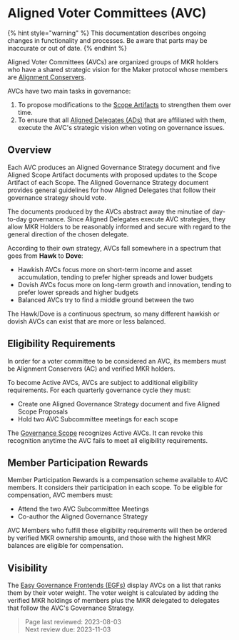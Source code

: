 # Aligned Voter Committees (AVC)

{% hint style="warning" %} This documentation describes ongoing changes in functionality and processes. Be aware that parts may be inaccurate or out of date. {% endhint %}

Aligned Voter Committees (AVCs) are organized groups of MKR holders who have a shared strategic vision for the Maker protocol whose members are [Alignment Conservers](alignment-conservers.md).

AVCs have two main tasks in governance:
1. To propose modifications to the [Scope Artifacts](../governance/scopes-and-artifacts.md) to strengthen them over time.
2. To ensure that all [Aligned Delegates (ADs)](aligned-delegates.md) that are affiliated with them, execute the AVC's strategic vision when voting on governance issues.   

## Overview

Each AVC produces an Aligned Governance Strategy document and five Aligned Scope Artifact documents with proposed updates to the Scope Artifact of each Scope. The Aligned Governance Strategy document provides general guidelines for how Aligned Delegates that follow their governance strategy should vote.

The documents produced by the AVCs abstract away the minutiae of day-to-day governance. Since Aligned Delegates execute AVC strategies, they allow MKR Holders to be reasonably informed and secure with regard to the general direction of the chosen delegate.

According to their own strategy, AVCs fall somewhere in a spectrum that goes from **Hawk** to **Dove**:
  - Hawkish AVCs focus more on short-term income and asset accumulation, tending to prefer higher spreads and lower budgets
  - Dovish AVCs focus more on long-term growth and innovation, tending to prefer lower spreads and higher budgets
  - Balanced AVCs try to find a middle ground between the two

The Hawk/Dove is a continuous spectrum, so many different hawkish or dovish AVCs can exist that are more or less balanced.


## Eligibility Requirements

In order for a voter committee to be considered an AVC, its members must be Alignment Conservers (AC) and verified MKR holders.

To become Active AVCs, AVCs are subject to additional eligibility requirements. For each quarterly governance cycle they must:
   - Create one Aligned Governance Strategy document and five Aligned Scope Proposals
   - Hold two AVC Subcommittee meetings for each scope

The [Governance Scope](https://mips.makerdao.com/mips/details/MIP113) recognizes Active AVCs. It can revoke this recognition anytime the AVC fails to meet all eligibility requirements.

## Member Participation Rewards

Member Participation Rewards is a compensation scheme available to AVC members. It considers their participation in each scope.
To be eligible for compensation, AVC members must:
 - Attend the two AVC Subcommittee Meetings
 - Co-author the Aligned Governance Strategy

AVC Members who fulfill these eligibility requirements will then be ordered by verified MKR ownership amounts, and those with the highest MKR balances are eligible for compensation.


## Visibility

The [Easy Governance Frontends (EGFs)](../governance/easy-governance-frontend.md) display AVCs on a list that ranks them by their voter weight. The voter weight is calculated by adding the verified MKR holdings of members plus the MKR delegated to delegates that follow the AVC's Governance Strategy.

>Page last reviewed: 2023-08-03    
>Next review due: 2023-11-03    
